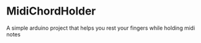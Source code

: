 # MidiChordHolder
A simple arduino project that helps you rest your fingers while holding midi notes
